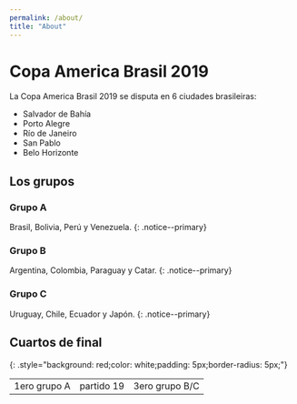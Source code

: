```yaml
---
permalink: /about/
title: "About"
---
```


# Copa America Brasil 2019

La Copa America Brasil 2019 se disputa en 6 ciudades brasileiras: 

- Salvador de Bahía
- Porto Alegre
- Río de Janeiro
- San Pablo
- Belo Horizonte

## Los grupos

### Grupo A

Brasil, Bolivia, Perú y Venezuela.
{: .notice--primary}

### Grupo B

Argentina, Colombia, Paraguay y Catar.
{: .notice--primary}

### Grupo C

Uruguay, Chile, Ecuador y Japón.
{: .notice--primary}

## Cuartos de final

<style>
  .partido {
    background: red;
    color: white;
    padding: 5px;
    border-radius: 5px;
  }
</style>
<table>
  <tbody>
    <tr>
      <td>1ero grupo A</td>
      <td>partido 19</td>{: .style="background: red;color: white;padding: 5px;border-radius: 5px;"}
      <td>3ero grupo B/C</td>
    </tr>
  </tbody>
</table>
        
